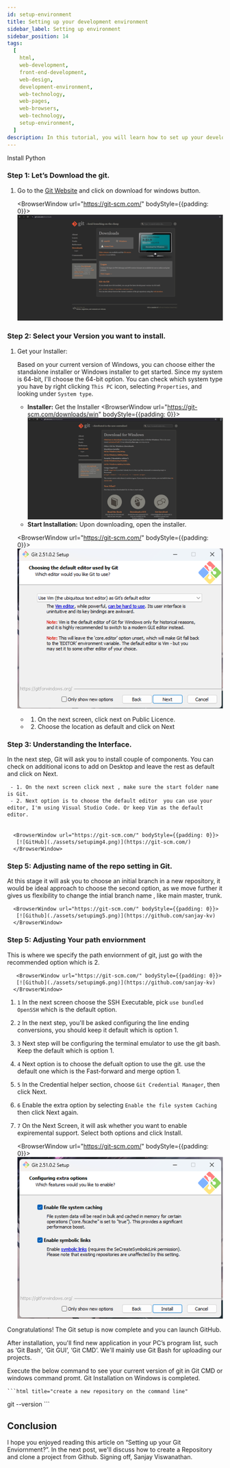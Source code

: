 ```yaml
---
id: setup-environment
title: Setting up your development environment
sidebar_label: Setting up environment
sidebar_position: 14
tags:
  [
    html,
    web-development,
    front-end-development,
    web-design,
    development-environment,
    web-technology,
    web-pages,
    web-browsers,
    web-technology,
    setup-environment,
  ]
description: In this tutorial, you will learn how to set up your development environment for HTML development.
---
```

  
Install Python
  
  ### Step 1: Let’s Download the git.
  
  1. Go to the [Git Website](https://git-scm.com/) and click on download for windows button.
  
      <BrowserWindow url="https://git-scm.com/" bodyStyle={{padding: 0}}>    
       [![GitHub](./assets/setupimg1.png)](https://git-scm.com/)
      </BrowserWindow>
  
  
  ### Step 2: Select your Version you want to install.
  
  1. Get your Installer:
  
     Based on your current version of Windows, you can choose either the standalone installer or Windows installer to get started. Since my system is 64-bit, I'll choose the 64-bit option. You can check which system type you have by right clicking ``This PC`` icon, selecting ``Properties``, and looking under ``System type``. 
  
       - **Installer:** Get the Installer
      <BrowserWindow url="https://git-scm.com/downloads/win" bodyStyle={{padding: 0}}>    
       [![GitHub](./assets/setupimg2.png)](https://git-scm.com/downloads/win)
      </BrowserWindow>
          
  
       - **Start Installation:** Upon downloading, open the installer.
            
     
      <BrowserWindow url="https://git-scm.com/" bodyStyle={{padding: 0}}>    
       [![GitHub](./assets/setupimg3.png)](https://git-scm.com/)
      </BrowserWindow>
  
     - 1. On the next screen, click next on Public Licence.
     - 2. Choose the location as default and click on Next
  
  
  
  ### Step 3: Understanding the Interface.
  
  In the next step, Git will ask you to install couple of components. You can check on additional icons to add on Desktop and leave the rest as default and click on Next.
  
     - 1. On the next screen click next , make sure the start folder name is Git.
     - 2. Next option is to choose the default editor  you can use your editor, I'm using Visual Studio Code. Or keep Vim as the default editor.
  
       
      <BrowserWindow url="https://git-scm.com/" bodyStyle={{padding: 0}}>    
       [![GitHub](./assets/setupimg4.png)](https://git-scm.com/)
      </BrowserWindow>      
  
     
  ### Step 5:  Adjusting name of the repo setting in Git.
  
  At this stage it will ask you to choose an initial branch in a new repository, it would be ideal approach to choose the second option, as we move further it gives us flexibility to change the intial branch name , like main master, trunk. 
  
  
      <BrowserWindow url="https://git-scm.com/" bodyStyle={{padding: 0}}>    
       [![Github](./assets/setupimg5.png)](https://github.com/sanjay-kv)
      </BrowserWindow>
  
     
  ### Step 5:  Adjusting Your path enviornment
  
  This is where we specify the path enviornment of git, just go with the recommended option which is 2.
  
       <BrowserWindow url="https://git-scm.com/" bodyStyle={{padding: 0}}>    
       [![Github](./assets/setupimg6.png)](https://github.com/sanjay-kv)
      </BrowserWindow>
  
  
  1. ``1`` In the next screen choose the SSH Executable, pick ``use bundled OpenSSH`` which is the default option.
  2. ``2`` In the next step, you'll be asked configuring the line ending conversions, you should keep it default which is option 1.
  3. ``3`` Next step will be configuring the terminal emulator to use the git bash. Keep the default which is option 1.
  4. ``4`` Next option is to choose the defualt option to use the git. use the default one which is the Fast-forward and merge option 1.
  5. ``5`` In the Credential helper section, choose ``Git Credential Manager``, then click Next.
  6. ``6`` Enable the extra option by selecting ``Enable the file system Caching`` then click Next again. 
  7.  ``7`` On the Next Screen, it will ask whether you want to enable expiremental support. Select both options and click Install. 
  
       <BrowserWindow url="https://git-scm.com/" bodyStyle={{padding: 0}}>    
       [![Github](./assets/setupimg8.png)](https://github.com/sanjay-kv)
      </BrowserWindow>
  
  Congratulations! The Git setup is now complete and you can launch GitHub.
  
  After installation, you'll find new application in your PC’s program list, such as ‘Git Bash’, ‘Git GUI’, ‘Git CMD’. We'll mainly use Git Bash for uploading our projects.
  
  Execute the below command to see your current version of git in Git CMD or windows command promt. Git Installation on Windows is completed.
  
    ```html title="create a new repository on the command line"
  git --version
      ```
  
  
  ## Conclusion
  
  I hope you enjoyed reading this article on “Setting up your Git Enviornment?”. In the next post, we'll discuss how to create a Repository and clone a project from Github. 
  Signing off,
  Sanjay Viswanathan.
